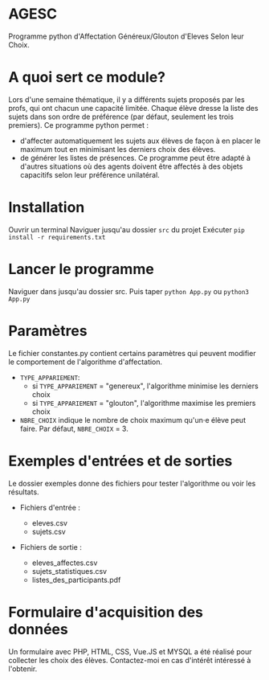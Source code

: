 # AGESC
Programme python d'Affectation Généreux/Glouton d'Eleves Selon leur Choix.

# A quoi sert ce module?
Lors d'une semaine thématique, il y a différents sujets proposés par les profs, qui ont chacun une capacité limitée.
Chaque élève dresse la liste des sujets dans son ordre de préférence (par défaut, seulement les trois premiers).
Ce programme python permet :
* d'affecter automatiquement les sujets aux élèves de façon à en placer le maximum tout en minimisant les derniers choix des élèves.
* de générer les listes de présences.
Ce programme peut être adapté à d'autres situations où des agents doivent être affectés à des objets capacitifs selon leur préférence unilatéral.

# Installation
Ouvrir un terminal
Naviguer jusqu'au dossier `src` du projet
Exécuter `pip install -r requirements.txt`

# Lancer le programme
Naviguer dans jusqu'au dossier src.
Puis taper `python App.py` ou `python3 App.py`

# Paramètres
Le fichier constantes.py contient certains paramètres qui peuvent modifier le comportement de l'algorithme d'affectation.
* `TYPE_APPARIEMENT`:
  * si `TYPE_APPARIEMENT` = "genereux", l'algorithme minimise les derniers choix
  * si `TYPE_APPARIEMENT` = "glouton", l'algorithme maximise les premiers choix
* `NBRE_CHOIX` indique le nombre de choix maximum qu'un·e élève peut faire. Par défaut, `NBRE_CHOIX` = 3.

# Exemples d'entrées et de sorties
Le dossier exemples donne des fichiers pour tester l'algorithme ou voir les résultats.

* Fichiers d'entrée :
  * eleves.csv
  * sujets.csv

* Fichiers de sortie :
  * eleves_affectes.csv
  * sujets_statistiques.csv
  * listes_des_participants.pdf

# Formulaire d'acquisition des données
Un formulaire avec PHP, HTML, CSS, Vue.JS et MYSQL a été réalisé pour collecter les choix des élèves. Contactez-moi en cas d'intérêt intéressé à l'obtenir.
